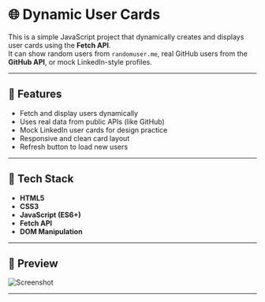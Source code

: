# 🌐 Dynamic User Cards

This is a simple JavaScript project that dynamically creates and displays user cards using the **Fetch API**.  
It can show random users from `randomuser.me`, real GitHub users from the **GitHub API**, or mock LinkedIn-style profiles.

---

## 🚀 Features

- Fetch and display users dynamically
- Uses real data from public APIs (like GitHub)
- Mock LinkedIn user cards for design practice
- Responsive and clean card layout
- Refresh button to load new users

---

## 🧩 Tech Stack

- **HTML5**
- **CSS3**
- **JavaScript (ES6+)**
- **Fetch API**
- **DOM Manipulation**

---

## 📸 Preview

![Screenshot](https://via.placeholder.com/800x400?text=Dynamic+User+Cards)

---

